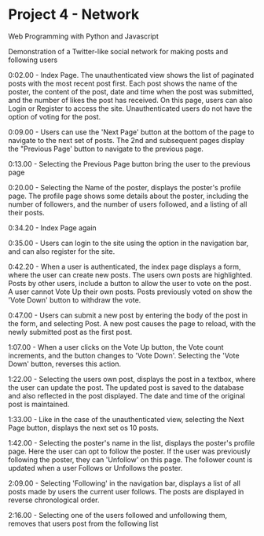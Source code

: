 # Project 4 - Network

Web Programming with Python and Javascript

Demonstration of a Twitter-like social network for making posts and following users

0:02.00 -
Index Page. The unauthenticated view shows the list of paginated posts with the most recent post first. Each post shows the name of the poster, the content of the post, date and time when the post was submitted, and the number of likes the post has received. On this page, users can also Login or Register to access the site. Unauthenticated users do not have the option of voting for the post.

0:09.00 - 
Users can use the 'Next Page' button at the bottom of the page to navigate to the next set of posts. The 2nd and subsequent pages display the "Previous Page' button to navigate to the previous page.

0:13.00 - 
Selecting the Previous Page button bring the user to the previous page

0:20.00 - 
Selecting the Name of the poster, displays the poster's profile page. The profile page shows some details about the poster, including the number of followers, and the number of users followed, and a listing of all their posts.

0:34.20 -
Index Page again

0:35.00 - 
Users can login to the site using the option in the navigation bar, and can also register for the site.

0:42.20 - 
When a user is authenticated, the index page displays a form, where the user can create new posts. The users own posts are highlighted. Posts by other users, include a button to allow the user to vote on the post. A user cannot Vote Up their own posts. Posts previously voted on show the 'Vote Down' button to withdraw the vote.

0:47.00 -
Users can submit a new post by entering the body of the post in the form, and selecting Post.  A new post causes the page to reload, with the newly submitted post as the first post.

1:07.00 -
When a user clicks on the Vote Up button, the Vote count increments, and the button changes to 'Vote Down'. Selecting the 'Vote Down' button, reverses this action.

1:22.00 - 
Selecting the users own post, displays the post in a textbox, where the user can update the post. The updated post is saved to the database and also reflected in the post displayed. The date and time of the original post is maintained.

1:33.00 - 
Like in the case of the unauthenticated view, selecting the Next Page button, displays the next set os 10 posts.

1:42.00 - 
Selecting the poster's name in the list, displays the poster's profile page. Here the user can opt to follow the poster. If the user was previously following the poster, they can 'Unfollow' on this page. The follower count is updated when a user Follows or Unfollows the poster.

2:09.00 - 
Selecting 'Following' in the navigation bar, displays a list of all posts made by users the current user follows. The posts are displayed in reverse chronological order. 

2:16.00 - 
Selecting one of the users followed and unfollowing them, removes that users post from the following list
